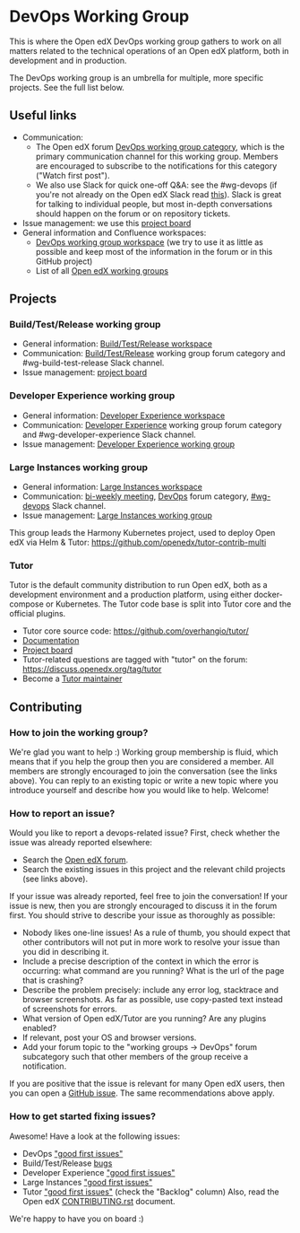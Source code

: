 # DevOps Working Group

This is where the Open edX DevOps working group gathers to work on all matters related to the technical operations of an Open edX platform, both in development and in production.

The DevOps working group is an umbrella for multiple, more specific projects. See the full list below.

## Useful links

- Communication:
    - The Open edX forum [DevOps working group category](https://discuss.openedx.org/c/working-groups/devops), which is the primary communication channel for this working group. Members are encouraged to subscribe to the notifications for this category ("Watch first post").
    - We also use Slack for quick one-off Q&A: see the #wg-devops (if you're not already on the Open edX Slack read [this](https://github.com/openedx/edx-platform/blob/master/CONTRIBUTING.rst#slack)). Slack is great for talking to individual people, but most in-depth conversations should happen on the forum or on repository tickets.
- Issue management: we use this [project board](https://github.com/orgs/openedx/projects/42)
- General information and Confluence workspaces:
    - [DevOps working group workspace](https://openedx.atlassian.net/wiki/spaces/COMM/pages/3620044867/DevOps+Working+Group) (we try to use it as little as possible and keep most of the information in the forum or in this GitHub project)
    - List of all [Open edX working groups](https://openedx.atlassian.net/wiki/spaces/COMM/pages/46793351/Open+edX+Working+Groups)

## Projects

### Build/Test/Release working group

- General information: [Build/Test/Release workspace](https://openedx.atlassian.net/wiki/spaces/COMM/pages/1022099494/Build-Test-Release+Working+Group)
- Communication: [Build/Test/Release](https://discuss.openedx.org/c/working-groups/build-test-release) working group forum category and #wg-build-test-release Slack channel.
- Issue management: [project board](https://github.com/orgs/openedx/projects/28/views/15)

### Developer Experience working group

- General information: [Developer Experience workspace](https://openedx.atlassian.net/wiki/spaces/COMM/pages/3583016961/Developer+Experience+Working+Group)
- Communication: [Developer Experience](https://discuss.openedx.org/c/working-groups/dev-experience) working group forum category and #wg-developer-experience Slack channel.
- Issue management: [Developer Experience working group](https://github.com/orgs/openedx/projects/37)

### Large Instances working group

- General information: [Large Instances workspace](https://openedx.atlassian.net/wiki/spaces/COMM/pages/3655008783/Large+Instances+-+DevOps+Sub-Working+Group)
- Communication: [bi-weekly meeting](https://discuss.openedx.org/t/deploying-open-edx-on-kubernetes-using-helm/8771), [DevOps](https://discuss.openedx.org/c/operators/7) forum category, [#wg-devops](https://openedx.slack.com/channels/wg-devops) Slack channel.
- Issue management: [Large Instances working group](https://github.com/orgs/openedx/projects/42/views/2)

This group leads the Harmony Kubernetes project, used to deploy Open edX via Helm & Tutor: https://github.com/openedx/tutor-contrib-multi

### Tutor

Tutor is the default community distribution to run Open edX, both as a development environment and a production platform, using either docker-compose or Kubernetes. The Tutor code base is split into Tutor core and the official plugins.

- Tutor core source code: https://github.com/overhangio/tutor/
- [Documentation](https://docs.tutor.overhang.io/)
- [Project board](https://github.com/orgs/overhangio/projects/4)
- Tutor-related questions are tagged with "tutor" on the forum: https://discuss.openedx.org/tag/tutor
- Become a [Tutor maintainer](https://discuss.openedx.org/t/tutor-maintainers/7287)

## Contributing

### How to join the working group?

We're glad you want to help :) Working group membership is fluid, which means that if you help the group then you are considered a member. All members are strongly encouraged to join the conversation (see the links above). You can reply to an existing topic or write a new topic where you introduce yourself and describe how you would like to help. Welcome!

### How to report an issue?

Would you like to report a devops-related issue? First, check whether the issue was already reported elsewhere:

- Search the [Open edX forum](https://discuss.openedx.org).
- Search the existing issues in this project and the relevant child projects (see links above).

If your issue was already reported, feel free to join the conversation! If your issue is new, then you are strongly encouraged to discuss it in the forum first. You should strive to describe your issue as thoroughly as possible:

- Nobody likes one-line issues! As a rule of thumb, you should expect that other contributors will not put in more work to resolve your issue than you did in describing it.
- Include a precise description of the context in which the error is occurring: what command are you running? What is the url of the page that is crashing?
- Describe the problem precisely: include any error log, stacktrace and browser screenshots. As far as possible, use copy-pasted text instead of screenshots for errors.
- What version of Open edX/Tutor are you running? Are any plugins enabled?
- If relevant, post your OS and browser versions.
- Add your forum topic to the "working groups -> DevOps" forum subcategory such that other members of the group receive a notification.

If you are positive that the issue is relevant for many Open edX users, then you can open a [GitHub issue](https://github.com/openedx/wg-devops/issues). The same recommendations above apply.

### How to get started fixing issues?

Awesome! Have a look at the following issues:

- DevOps ["good first issues"](https://github.com/openedx/wg-devops/issues?q=is%3Aopen+is%3Aissue+label%3Agood-first-issue)
- Build/Test/Release [bugs](https://github.com/openedx/build-test-release-wg/issues?q=is%3Aopen+is%3Aissue+label%3Abug)
- Developer Experience ["good first issues"](https://github.com/openedx/wg-developer-experience/issues?q=is%3Aopen+is%3Aissue+label%3Agood-first-issue)
- Large Instances ["good first issues"](https://github.com/orgs/openedx/projects/42/views/3)
- Tutor ["good first issues"](https://github.com/orgs/overhangio/projects/4/views/1?filterQuery=-label%3A%22good+first+issue%22) (check the "Backlog" column)
Also, read the Open edX [CONTRIBUTING.rst](https://github.com/openedx/edx-platform/blob/master/CONTRIBUTING.rst) document.

We're happy to have you on board :)
